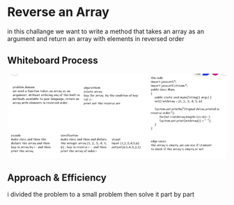 # Reverse an Array
in this challange we want to write a method that takes an array as an argument and return an array with elements in reversed order

## Whiteboard Process

![white board](./array-reverse.PNG)
## Approach & Efficiency
i divided the problem to a small problem then solve it part by part


